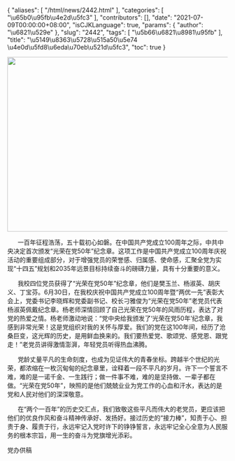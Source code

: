 {
    "aliases": [
        "/html/news/2442.html"
    ],
    "categories": [
        "\u65b0\u95fb\u4e2d\u5fc3"
    ],
    "contributors": [],
    "date": "2021-07-09T00:00:00+08:00",
    "isCJKLanguage": true,
    "params": {
        "author": "\u6821\u529e"
    },
    "slug": "2442",
    "tags": [
        "\u5b66\u6821\u8981\u95fb"
    ],
    "title": "\u5149\u8363\u5728\u515a50\u5e74 \u4e0d\u5fd8\u6eda\u70eb\u521d\u5fc3",
    "toc": true
}


<img
    src="https://cdn.tfls.online/mirror/full/66f8580f646d0ea33e9ac924eb3f8b4ecc4e18cf.jpg"
    style="display:block;margin-left:auto;margin-right:auto;"
    decoding="async"
    fetchpriority="auto"
    loading="lazy"
    height="400"
    width="600"
/>




  





      一百年征程浩荡，五十载初心如磐。在中国共产党成立100周年之际，中共中央决定首次颁发“光荣在党50年”纪念章。这项工作是中国共产党成立100周年庆祝活动的重要组成部分，对于增强党员的荣誉感、归属感、使命感，汇聚全党为实现“十四五”规划和2035年远景目标持续奋斗的磅礴力量，具有十分重要的意义。



      我校四位党员获得了“光荣在党50年”纪念章，他们是樊玉兰、杨淑英、胡庆义、丁宝芬。6月30日，在我校庆祝中国共产党成立100周年暨“两优一先”表彰大会上，党委书记李晓辉和党委副书记、校长刁雅俊为“光荣在党50年”老党员代表杨淑英佩戴纪念章。杨老师深情回顾了自己光荣在党50年的风雨历程，表达了对党的热爱之情。杨老师激动地说：“党中央给我颁发了‘光荣在党50年’纪念章，我感到非常光荣！这是党组织对我的关怀与厚爱。我们的党在这100年间，经历了沧桑巨变，这光辉的历史，是用鲜血换来的。我们要热爱党、歌颂党、感党恩、跟党走！”老党员讲得激情澎湃，年轻党员听得热血沸腾。

  





  





      党龄丈量平凡的生命刻度，也成为见证伟大的青春坐标。跨越半个世纪的光荣，都浓缩在一枚沉甸甸的纪念章里，诠释着一段不平凡的岁月。许下一个誓言不难，难的是一诺千金、一生践行；做一件事不难，难的是坚持做、一辈子都在做。“光荣在党50年”，映照的是他们兢兢业业为党工作的心血和汗水，表达的是党和人民对他们的深深敬意。




      在“两个一百年”的历史交汇点，我们致敬这些平凡而伟大的老党员，更应该把他们的优良作风和奋斗精神传承好、发扬好。接过历史的“接力棒”，知责于心、担责于身、履责于行，永远牢记入党时许下的铮铮誓言，永远牢记全心全意为人民服务的根本宗旨，用一生的奋斗为党旗增光添彩。




党办供稿  






  



